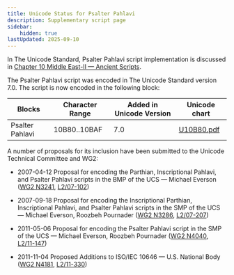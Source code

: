 ```yaml
---
title: Unicode Status for Psalter Pahlavi
description: Supplementary script page
sidebar:
    hidden: true
lastUpdated: 2025-09-10
---
```


In The Unicode Standard, Psalter Pahlavi script implementation is discussed in [Chapter 10 Middle East-II — Ancient Scripts](https://www.unicode.org/versions/latest/core-spec/chapter-10/#G28804).

[comment]: # (end of intro)

[comment]: # (start of blocks)

The Psalter Pahlavi script was encoded in The Unicode Standard version 7.0. The script is now encoded in the following block:

| Blocks | Character Range | Added in Unicode Version | Unicode chart |
| ------ | --------------- | ------------------------ | ------------- |
| Psalter Pahlavi  | 10B80..10BAF | 7.0 | [U10B80.pdf](http://www.unicode.org/charts/PDF/U10B80.pdf) |

[comment]: # (end of blocks)

[comment]: # (start of chars)



[comment]: # (end of chars)

[comment]: # (start of rest)

A number of proposals for its inclusion have been submitted to the Unicode Technical Committee and WG2:

- 2007-04-12 Proposal for encoding the Parthian, Inscriptional Pahlavi, and Psalter Pahlavi scripts in the BMP of the UCS — Michael Everson ([WG2 N3241](https://www.unicode.org/wg2/docs/n3241.pdf), [L2/07-102](http://www.unicode.org/cgi-bin/GetMatchingDocs.pl?L2/07-102))

- 2007-09-18 Proposal for encoding the Inscriptional Parthian, Inscriptional Pahlavi, and Psalter Pahlavi scripts in the SMP of the UCS — Michael Everson, Roozbeh Pournader ([WG2 N3286](https://www.unicode.org/wg2/docs/n3286.pdf), [L2/07-207](http://www.unicode.org/cgi-bin/GetMatchingDocs.pl?L2/07-207))

- 2011-05-06 Proposal for encoding the Psalter Pahlavi script in the SMP of the UCS — Michael Everson, Roozbeh Pournader ([WG2 N4040](https://www.unicode.org/wg2/docs/n4040.pdf), [L2/11-147](http://www.unicode.org/cgi-bin/GetMatchingDocs.pl?L2/11-147))

- 2011-11-04 Proposed Additions to ISO/IEC 10646 — U.S. National Body ([WG2 N4181](https://www.unicode.org/wg2/docs/n4181.pdf), [L2/11-330](http://www.unicode.org/cgi-bin/GetMatchingDocs.pl?L2/11-330))
